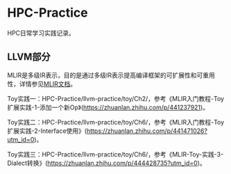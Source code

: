 # HPC-Practice
HPC日常学习实践记录。

## LLVM部分
MLIR是多级IR表示，目的是通过多级IR表示提高编译框架的可扩展性和可重用性，详情参见[MLIR文档](https://mlir.llvm.org/getting_started/)。

Toy实践一：HPC-Practice/llvm-practice/toy/Ch2/，参考《MLIR入门教程-Toy扩展实践-1-添加一个新Op》(https://zhuanlan.zhihu.com/p/441237921)。

Toy实践二：HPC-Practice/llvm-practice/toy/Ch6/，参考《MLIR入门教程-Toy扩展实践-2-Interface使用》(https://zhuanlan.zhihu.com/p/441471026?utm_id=0)。

Toy实践三：HPC-Practice/llvm-practice/toy/Ch6/，参考《MLIR-Toy-实践-3-Dialect转换》(https://zhuanlan.zhihu.com/p/444428735?utm_id=0)。